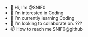 - 👋 Hi, I’m @SNIF0
- 👀 I’m interested in Coding
- 🌱 I’m currently learning Coding
- 💞️ I’m looking to collaborate on. ???  
- 📫 How to reach me SNIF0@github

<!---
SNIF0/SNIF0 is a ✨ special ✨ repository because its `README.md` (this file) appears on your GitHub profile.
You can click the Preview link to take a look at your changes.
--->

